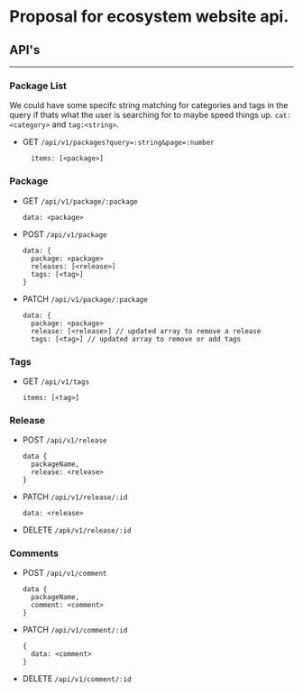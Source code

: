 # Proposal for ecosystem website api.

## API's

---

### Package List

We could have some specifc string matching for categories and tags in the query if thats what the user is searching for to maybe speed things up. `cat:<category>` and `tag:<string>`.

- GET `/api/v1/packages?query=:string&page=:number`
  ```
    items: [<package>]
  ```

### Package

- GET `/api/v1/package/:package`
  ```
  data: <package>
  ```
- POST `/api/v1/package`
  ```
  data: {
    package: <package>
    releases: [<release>]
    tags: [<tag>]
  }
  ```
- PATCH `/api/v1/package/:package`
  ```
  data: {
    package: <package>
    release: [<release>] // updated array to remove a release
    tags: [<tag>] // updated array to remove or add tags
  ```

### Tags

- GET `/api/v1/tags`
  ```
  items: [<tag>]
  ```

### Release

- POST `/api/v1/release`
  ```
  data {
    packageName,
    release: <release>
  }
  ```
- PATCH `/api/v1/release/:id`
  ```
  data: <release>
  ```
- DELETE `/apk/v1/release/:id`

### Comments

- POST `/api/v1/comment`
  ```
  data {
    packageName,
    comment: <comment>
  }
  ```
- PATCH `/api/v1/comment/:id`
  ```
  {
    data: <comment>
  }
  ```
- DELETE `/api/v1/comment/:id`
